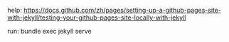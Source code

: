 help: https://docs.github.com/zh/pages/setting-up-a-github-pages-site-with-jekyll/testing-your-github-pages-site-locally-with-jekyll


run:
bundle exec jekyll serve
